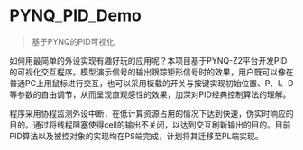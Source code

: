 # PYNQ_PID_Demo
> 基于PYNQ的PID可视化

如何用最简单的外设实现有趣好玩的应用呢？本项目基于PYNQ-Z2平台开发PID的可视化交互程序。模型演示信号的输出跟踪矩形信号时的效果，用户既可以像在普通PC上用鼠标进行交互，也可以采用板载的开关与按键实现初始位置、P、I、D等参数的自由调节，从而呈现直观感性的效果，加深对PID经典控制算法的理解。

程序采用协程监测外设中断，在低计算资源占用的情况下达到快速，伪实时响应的目的。通过将线程阻塞使得cell的输出不关闭，以达到交互刷新输出的目的。目前PID算法以及被控对象的实现均在PS端完成，计划将其迁移至PL端实现。
